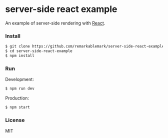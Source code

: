 # server-side react example

An example of server-side rendering with [React](https://facebook.github.io/react/).

### Install

```sh
$ git clone https://github.com/remarkablemark/server-side-react-example.git
$ cd server-side-react-example
$ npm install
```

### Run

Development:
```sh
$ npm run dev
```

Production:
```sh
$ npm start
```

### License

MIT
